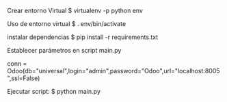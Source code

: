 Crear entorno Virtual
$ virtualenv -p python env

Uso de entorno virtual
$ . env/bin/activate

instalar dependencias
$ pip install -r requirements.txt

Establecer parámetros en script main.py

conn = Odoo(db="universal",login="admin",password="Odoo",url="localhost:8005",ssl=False)

Ejecutar script:
$ python main.py